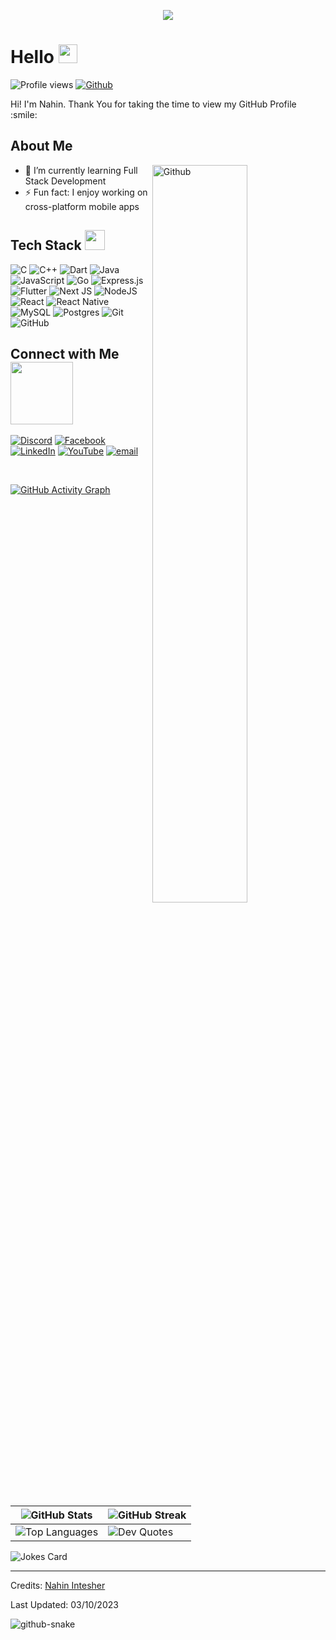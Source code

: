 <p align="center">
    <img src="https://t4.ftcdn.net/jpg/08/70/32/31/360_F_870323199_ajFBiDNHIlYPyy5Hdl0BOXuLFqLsirD6.jpg"> 
    <!-- Replace with your profile image URL -->
</p>
<h1> Hello <img src="https://raw.githubusercontent.com/MartinHeinz/MartinHeinz/master/wave.gif" width="30px"> </h1>
<p align="center">
</p>
<p><img src="https://visitor-badge.glitch.me/badge?page_id=NahinIntesher.NahinIntesher" alt="Profile views">
<a href="https://github.com/NahinIntesher"><img src="https://img.shields.io/github/followers/NahinIntesher?label=Follow&amp;style=social" alt="Github"></a></p>

<div size="20px"> Hi! I'm Nahin. Thank You for taking the time to view my GitHub Profile :smile: 
</div>

<h2> About Me </h2>
<img width="55%" align="right" alt="Github" src="https://raw.githubusercontent.com/onimur/.github/master/.resources/git-header.svg">

<ul>
<li>🌱 I’m currently learning Full Stack Development</li>
<li>⚡ Fun fact: I enjoy working on cross-platform mobile apps</li>
</ul>

<h2> Tech Stack <img src="https://media2.giphy.com/media/QssGEmpkyEOhBCb7e1/giphy.gif?cid=ecf05e47a0n3gi1bfqntqmob8g9aid1oyj2wr3ds3mg700bl&amp;rid=giphy.gif" width="32px"> </h2>

![C](https://img.shields.io/badge/c-%2300599C.svg?style=&logo=c&logoColor=white&scale=2)
![C++](https://img.shields.io/badge/c++-%2300599C.svg?style=&logo=c%2B%2B&logoColor=white&scale=2)
![Dart](https://img.shields.io/badge/dart-%230175C2.svg?style=&logo=dart&logoColor=white&scale=2)
![Java](https://img.shields.io/badge/java-%23ED8B00.svg?style=&logo=openjdk&logoColor=white&scale=2)
![JavaScript](https://img.shields.io/badge/javascript-%23323330.svg?style=&logo=javascript&logoColor=%23F7DF1E&scale=2)
![Go](https://img.shields.io/badge/go-%2300ADD8.svg?style=&logo=go&logoColor=white&scale=2)
![Express.js](https://img.shields.io/badge/express.js-%23404d59.svg?style=&logo=express&logoColor=%2361DAFB&scale=2)
![Flutter](https://img.shields.io/badge/Flutter-%2302569B.svg?style=&logo=Flutter&logoColor=white&scale=2)
![Next JS](https://img.shields.io/badge/Next-black?style=&logo=next.js&logoColor=white&scale=2)
![NodeJS](https://img.shields.io/badge/node.js-6DA55F?style=&logo=node.js&logoColor=white&scale=2)
![React](https://img.shields.io/badge/react-%2320232a.svg?style=&logo=react&logoColor=%2361DAFB&scale=2)
![React Native](https://img.shields.io/badge/react_native-%2320232a.svg?style=&logo=react&logoColor=%2361DAFB&scale=2)
![MySQL](https://img.shields.io/badge/mysql-4479A1.svg?style=&logo=mysql&logoColor=white&scale=2)
![Postgres](https://img.shields.io/badge/postgres-%23316192.svg?style=&logo=postgresql&logoColor=white&scale=2)
![Git](https://img.shields.io/badge/git-%23F05033.svg?style=&logo=git&logoColor=white&scale=2)
![GitHub](https://img.shields.io/badge/github-%23121011.svg?style=&logo=github&logoColor=white&scale=2)

<h2> Connect with Me <img src="https://raw.githubusercontent.com/ShahriarShafin/ShahriarShafin/main/Assets/handshake.gif" width="100px"> </h2>

[![Discord](https://img.shields.io/badge/Discord-%237289DA.svg?logo=discord&logoColor=white)](https://discord.gg/nahin_92928)
[![Facebook](https://img.shields.io/badge/Facebook-%231877F2.svg?logo=Facebook&logoColor=white)](https://facebook.com/www.facebook.com/naahin.sikdar)
[![LinkedIn](https://img.shields.io/badge/LinkedIn-%230077B5.svg?logo=linkedin&logoColor=white)](https://linkedin.com/in/https://www.linkedin.com/in/nahin-intesher-903724253/)
[![YouTube](https://img.shields.io/badge/YouTube-%23FF0000.svg?logo=YouTube&logoColor=white)](https://youtube.com/@https://www.youtube.com/channel/UCu3cxp1SU-WbNp2W602k37A)
[![email](https://img.shields.io/badge/Email-D14836?logo=gmail&logoColor=white)](mailto:nahinsikdar123@gmail.com)

<br>

<p><a href="https://git.io/praveenscience"><img src="https://activity-graph.herokuapp.com/graph?username=NahinIntesher&amp;theme=tokyonight" alt="GitHub Activity Graph"></a></p>

<table>
  <thead>
    <tr>
      <th><img src="https://github-readme-stats.vercel.app/api?username=NahinIntesher&show_icons=true&theme=aura" alt="GitHub Stats"></th>
      <th><img src="https://github-readme-streak-stats.herokuapp.com/?user=NahinIntesher&theme=aura" alt="GitHub Streak"></th>
    </tr>
  </thead>
  <tbody>
    <tr>
      <td><img src="https://github-readme-stats.vercel.app/api/top-langs/?username=NahinIntesher&theme=aura&layout=compact" alt="Top Languages"></td>
      <td><img src="https://quotes-github-readme.vercel.app/api?type=horizontal&theme=tokyonight" alt="Dev Quotes"></td>
    </tr>
  </tbody>
</table>

<p><img src="https://readme-jokes.vercel.app/api?theme=tokyonight" alt="Jokes Card"></p>

<hr>

<p>Credits: <a href="https://github.com/NahinIntesher">Nahin Intesher</a></p>
<p>Last Updated: 03/10/2023</p>

<picture>
  <source media="(prefers-color-scheme: dark)" srcset="https://raw.githubusercontent.com/tobiasmeyhoefer/tobiasmeyhoefer/output/github-snake-dark.svg" />
  <source media="(prefers-color-scheme: light)" srcset="https://raw.githubusercontent.com/tobiasmeyhoefer/tobiasmeyhoefer/output/github-snake.svg" />
  <img alt="github-snake" src="https://raw.githubusercontent.com/tobiasmeyhoefer/tobiasmeyhoefer/output/github-snake.svg" />
</picture>
